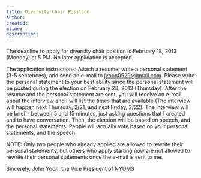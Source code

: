 ```yaml
---
title: Diversity Chair Position 
author: 
created: 
mtime: 
description: 
---
```


The deadline to apply for diversity chair position is February 18, 2013 (Monday) at 5 PM. No later application is accepted.
 
The application instructions:
Attach a resume, write a personal statement (3-5 sentences), and send an e-mail to jyoon0529@gmail.com. Please write the personal statement to your best ability since the personal statement will be posted during the election on February 28, 2013 (Thursday). After the resume and the personal statement are sent, you will receive an e-mail about the interview and I will list the times that are available (The interview will happen next Thursday, 2/21, and next Friday, 2/22). The interview will be brief - between 5 and 15 minutes, just asking questions that I created and to have conversation. Then, the election will be based on speech, and the personal statements. People will actually vote based on your personal statements, and the speech.
 
NOTE: Only two people who already applied are allowed to rewrite their personal statements, but others who apply starting now are not allowed to rewrite their personal statements once the e-mail is sent to me.   
 
Sincerely,
John Yoon, the Vice President of NYUMS



